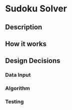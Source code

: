 # Sudoku Solver 

## Description

## How it works

## Design Decisions
### Data Input

### Algorithm

### Testing